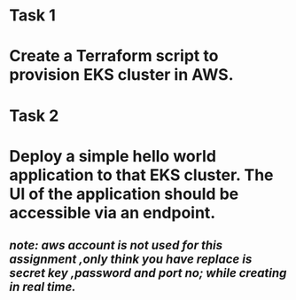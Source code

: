 # Task 1 
# Create a Terraform script to provision EKS cluster in AWS. 
 
# Task 2 
# Deploy a simple hello world application to that EKS cluster. The UI of the application should be accessible via an endpoint. 

## ***note: aws account is not  used  for this assignment ,only think  you have replace is secret key ,password and port no; while creating  in real time.***
